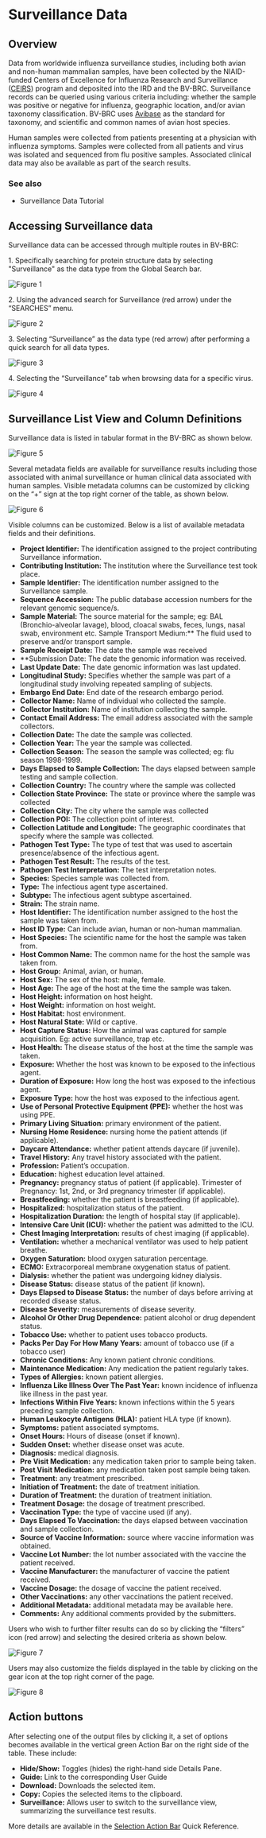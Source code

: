 # Surveillance Data

## Overview
Data from worldwide influenza surveillance studies, including both avian and non-human mammalian samples, have been collected by the NIAID-funded Centers of Excellence for Influenza Research and Surveillance ([CEIRS](https://www.niaidceirs.org/)) program and deposited into the IRD and the BV-BRC.  Surveillance records can be queried using various criteria including: whether the sample was positive or negative for influenza, geographic location, and/or avian taxonomy classification. BV-BRC uses [Avibase](https://avibase.bsc-eoc.org/avibase.jsp?lang=EN) as the standard for taxonomy, and scientific and common names of avian host species. 

Human samples were collected from patients presenting at a physician with influenza symptoms. Samples were collected from all patients and virus was isolated and sequenced from flu positive samples. Associated clinical data may also be available as part of the search results.


### See also
* Surveillance Data Tutorial

## Accessing Surveillance data

Surveillance data can be accessed through multiple routes in BV-BRC: 

1\. Specifically searching for protein structure data by selecting "Surveillance" as the data type from the Global Search bar.

![Figure 1](../images/surveillance_Picture1.png "Figure 1")

2\. Using the advanced search for Surveillance (red arrow) under the “SEARCHES” menu. 

![Figure 2](../images/surveillance_Picture2.png "Figure 2")

3\. Selecting “Surveillance” as the data type (red arrow) after performing a quick search for all data types. 

![Figure 3](../images/surveillance_Picture3.png "Figure 3")

4\. Selecting the “Surveillance” tab when browsing data for a specific virus.  

![Figure 4](../images/surveillance_Picture4.png "Figure 4")

## Surveillance List View and Column Definitions

Surveillance data is listed in tabular format in the BV-BRC as shown below. 

![Figure 5](../images/surveillance_Picture5.png "Figure 5")

Several metadata fields are available for surveillance results including those associated with animal surveillance or human clinical data associated with human samples. Visible metadata columns can be customized by clicking on the “+” sign at the top right corner of the table, as shown below. 

![Figure 6](../images/surveillance_Picture6.png "Figure 6")

Visible columns can be customized. Below is a list of available metadata fields and their definitions. 

* **Project Identifier:** The identification assigned to the project contributing Surveillance information. 
* **Contributing Institution:** The institution where the Surveillance test took place. 
* **Sample Identifier:** The identification number assigned to the Surveillance sample. 
* **Sequence Accession:** The public database accession numbers for the relevant genomic sequence/s. 
* **Sample Material:** The source material for the sample; eg: BAL (Bronchio-alveolar lavage), blood, cloacal swabs, feces, lungs, nasal swab, environment etc. 
Sample Transport Medium:** The fluid used to preserve and/or transport sample. 
* **Sample Receipt Date:** The date the sample was received
* **Submission Date: The date the genomic information was received. 
* **Last Update Date:** The date genomic information was last updated. 
* **Longitudinal Study:** Specifies whether the sample was part of a longitudinal study involving repeated sampling of subjects. 
* **Embargo End Date:** End date of the research embargo period. 
* **Collector Name:** Name of individual who collected the sample. 
* **Collector Institution:** Name of institution collecting the sample.
* **Contact Email Address:** The email address associated with the sample collectors. 
* **Collection Date:** The date the sample was collected. 
* **Collection Year:** The year the sample was collected.
* **Collection Season:** The season the sample was collected; eg: flu season 1998-1999.
* **Days Elapsed to Sample Collection:** The days elapsed between sample testing and sample collection. 
* **Collection Country:** The country where the sample was collected
* **Collection State Province:** The state or province where the sample was collected
* **Collection City:** The city where the sample was collected
* **Collection POI:** The collection point of interest. 
* **Collection Latitude and Longitude:** The geographic coordinates that specify where the sample was collected. 
* **Pathogen Test Type:** The type of test that was used to ascertain presence/absence of the infectious agent. 
* **Pathogen Test Result:** The results of the test. 
* **Pathogen Test Interpretation:** The test interpretation notes. 
* **Species:** Species sample was collected from.
* **Type:** The infectious agent type ascertained. 
* **Subtype:** The infectious agent subtype ascertained.
* **Strain:** The strain name. 
* **Host Identifier:** The identification number assigned to the host the sample was taken from. 
* **Host ID Type:** Can include avian, human or non-human mammalian. 
* **Host Species:** The scientific name for the host the sample was taken from. 
* **Host Common Name:** The common name for the host the sample was taken from.
* **Host Group:** Animal, avian, or human. 
* **Host Sex:** The sex of the host: male, female.
* **Host Age:** The age of the host at the time the sample was taken. 
* **Host Height:** information on host height.  
* **Host Weight:** information on host weight. 
* **Host Habitat:** host environment.  
* **Host Natural State:** Wild or captive. 
* **Host Capture Status:** How the animal was captured for sample acquisition. Eg: active surveillance, trap etc. 
* **Host Health:** The disease status of the host at the time the sample was taken.
* **Exposure:** Whether the host was known to be exposed to the infectious agent. 
* **Duration of Exposure:** How long the host was exposed to the infectious agent. 
* **Exposure Type:** how the host was exposed to the infectious agent. 
* **Use of Personal Protective Equipment (PPE):** whether the host was using PPE. 
* **Primary Living Situation:** primary environment of the patient. 
* **Nursing Home Residence:** nursing home the patient attends (if applicable).
* **Daycare Attendance:** whether patient attends daycare (if juvenile).
* **Travel History:** Any travel history associated with the patient. 
* **Profession:** Patient’s occupation. 
* **Education:** highest education level attained. 
* **Pregnancy:** pregnancy status of patient (if applicable).
Trimester of Pregnancy: 1st, 2nd, or 3rd pregnancy trimester (if applicable).
* **Breastfeeding:** whether the patient is breastfeeding (if applicable). 
* **Hospitalized:** hospitalization status of the patient. 
* **Hospitalization Duration:** the length of hospital stay (if applicable). 
* **Intensive Care Unit (ICU):** whether the patient was admitted to the ICU. 
* **Chest Imaging Interpretation:** results of chest imaging (if applicable). 
* **Ventilation:** whether a mechanical ventilator was used to help patient breathe.
* **Oxygen Saturation:** blood oxygen saturation percentage. 
* **ECMO:** Extracorporeal membrane oxygenation status of patient. 
* **Dialysis:** whether the patient was undergoing kidney dialysis.
* **Disease Status:** disease status of the patient (if known). 
* **Days Elapsed to Disease Status:** the number of days before arriving at recorded disease status. 
* **Disease Severity:** measurements of disease severity. 
* **Alcohol Or Other Drug Dependence:** patient alcohol or drug dependent status. 
* **Tobacco Use:** whether to patient uses tobacco products. 
* **Packs Per Day For How Many Years:** amount of tobacco use (if a tobacco user)
* **Chronic Conditions:** Any known patient chronic conditions. 
* **Maintenance Medication:** Any medication the patient regularly takes. 
* **Types of Allergies:** known patient allergies. 
* **Influenza Like Illness Over The Past Year:** known incidence of influenza like illness in the past year. 
* **Infections Within Five Years:** known infections within the 5 years preceding sample collection. 
* **Human Leukocyte Antigens (HLA):** patient HLA type (if known).
* **Symptoms:** patient associated symptoms. 
* **Onset Hours:** Hours of disease (onset if known).
* **Sudden Onset:** whether disease onset was acute.
* **Diagnosis:** medical diagnosis.
* **Pre Visit Medication:** any medication taken prior to sample being taken.
* **Post Visit Medication:** any medication taken post sample being taken.
* **Treatment:** any treatment prescribed.
* **Initiation of Treatment:** the date of treatment initiation.
* **Duration of Treatment:** the duration of treatment initiation.
* **Treatment Dosage:** the dosage of treatment prescribed.
* **Vaccination Type:** the type of vaccine used (if any).
* **Days Elapsed To Vaccination:** the days elapsed between vaccination and sample collection. 
* **Source of Vaccine Information:** source where vaccine information was obtained. 
* **Vaccine Lot Number:** the lot number associated with the vaccine the patient received. 
* **Vaccine Manufacturer:** the manufacturer of vaccine the patient received.
* **Vaccine Dosage:** the dosage of vaccine the patient received.
* **Other Vaccinations:** any other vaccinations the patient received.
* **Additional Metadata:** additional metadata may be available here. 
* **Comments:** Any additional comments provided by the submitters.

Users who wish to further filter results can do so by clicking the “filters” icon (red arrow) and selecting the desired criteria as shown below.   

![Figure 7](../images/surveillance_Picture7.png "Figure 7")

Users may also customize the fields displayed in the table by clicking on the gear icon at the top right corner of the page. 

![Figure 8](../images/surveillance_Picture8.png "Figure 8")

## Action buttons

After selecting one of the output files by clicking it, a set of options becomes available in the vertical green Action Bar on the right side of the table. These include:

* **Hide/Show:** Toggles (hides) the right-hand side Details Pane.
* **Guide:** Link to the corresponding User Guide
* **Download:** Downloads the selected item.
* **Copy:** Copies the selected items to the clipboard.
* **Surveillance:** Allows user to switch to the surveillance view, summarizing the surveillance test results.

More details are available in the [Selection Action Bar](../action_bar.html) Quick Reference.
